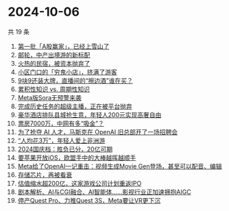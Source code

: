 # 2024-10-06

共 19 条

<!-- BEGIN 36KR -->
<!-- 最后更新时间 2024-10-06 02:01:07 +0800 -->
1. [第一批「A股赢家」，已经上雪山了](https://36kr.com/p/2978911191420931)
1. [邮轮，中产出境游的新标配](https://36kr.com/p/2977687928364678)
1. [火热的民宿，被资本抛弃了](https://36kr.com/p/2977594447990790)
1. [小区门口的「穷鬼小店」，挤满了游客](https://36kr.com/p/2978211365117572)
1. [9块9还装大牌，直播间的“擦边酒”谁在买？](https://36kr.com/p/2978918600216841)
1. [累积性知识 vs. 周期性知识](https://36kr.com/p/2959816351617289)
1. [Meta版Sora无预警来袭](https://36kr.com/p/2978408914685961)
1. [完成历史任务的超级主播，正在被平台抛弃](https://36kr.com/p/2978016439144451)
1. [豪华酒店排队县城抢生意，年轻人200元实现高奢自由](https://36kr.com/p/2977970988011520)
1. [票房7000万，中网有多“吸金”？](https://36kr.com/p/2978181777166592)
1. [为了抢夺 AI 人才，马斯克在 OpenAI 旧总部开了一场招聘会](https://36kr.com/p/2978984690389249)
1. [“人均花3万”，年轻人爱上非洲游](https://36kr.com/p/2978921589657603)
1. [2024国庆档：胜负已分，20亿可期](https://36kr.com/p/2978266576867337)
1. [要苹果开放iOS，欧盟手中的大棒越挥越顺手](https://36kr.com/p/2978032586952712)
1. [Meta给了OpenAI一记重击：视频生成Movie Gen登场，甚至可以配音、编辑](https://36kr.com/p/2978916534866177)
1. [存储芯片，再被看衰](https://36kr.com/p/2978952237895684)
1. [估值缩水超200亿，这家游戏公司计划重返IPO](https://36kr.com/p/2978030500663298)
1. [剧本解析、AI与CGI融合、AI智能体……影视行业正加速拥抱AIGC](https://36kr.com/p/2978282065072386)
1. [停产Quest Pro、力推Quest 3S，Meta要让VR更下沉](https://36kr.com/p/2978032455012613)
<!-- END 36KR -->